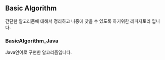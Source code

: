 ## Basic Algorithm

간단한 알고리즘에 대해서 정리하고 나중에 찾을 수  있도록 하기위한 레파지토리 입니다.<br/>

### BasicAlgorithm_Java

Java언어로 구현한 알고리즘입니다.  